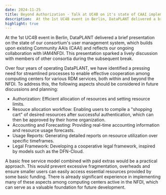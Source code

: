 ```yaml
---
date: 2024-11-25
title: Beyond Authorization - Talk at UC4B on it's state of CAAI implementation and potential next steps
description:  At the 1st UC4B event in Berlin, DataPLANT delivered a brief presentation on the state of our consortium's user management system, which builds upon existing Community AAIs (CAAI) and reflects our ongoing collaboration with IAM4NFDI ...
highlight: true
---
```

At the 1st UC4B event in Berlin, DataPLANT delivered a brief presentation on the state of our 
consortium's user management system, which builds upon existing Community AAIs (CAAI) and 
reflects our ongoing collaboration with IAM4NFDI. This presentation sparked a lively discussion 
with members of other consortia during the subsequent break.

Over four years of operating DataPLANT, we have identified a pressing need for streamlined processes 
to enable effective cooperation among computing centers for various RDM services, both within and 
beyond the NFDI. To address this, the following aspects should be considered in future discussions 
and planning:
* Authorization: Efficient allocation of resources and setting resource limits.
* Resouce allocation workflow: Enabling users to compile a "shopping cart" of desired resources after successful authentication, which can then be approved by their home organization.
* Accounting and Forecasting: Providing real-time accounting information and resource usage forecasts.
* Usage Reports: Generating detailed reports on resource utilization over specific timeframes.
* Legal Framework: Developing a cooperative legal framework, inspired by models such as the DFN-Cloud.

A basic free service model combined with paid extras would be a practical approach. This would prevent 
excessive fragmentation, overheads and ensure smaller users can easily access essential resources 
provided by some basic funding. There is already significant experience in implementing many of these 
aspects among computing centers active in the NFDI, which can serve as a valuable foundation for future 
development.
